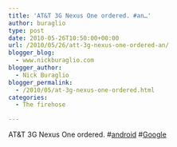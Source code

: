 ```yaml
---
title: 'AT&T 3G Nexus One ordered. #an…'
author: buraglio
type: post
date: 2010-05-26T10:50:00+00:00
url: /2010/05/26/att-3g-nexus-one-ordered-an/
blogger_blog:
  - www.nickburaglio.com
blogger_author:
  - Nick Buraglio
blogger_permalink:
  - /2010/05/at-3g-nexus-one-ordered.html
categories:
  - The firehose

---
```

AT&T 3G Nexus One ordered. #[android][1] #[Google][2]

 [1]: http://search.twitter.com/search?q=%23android
 [2]: http://search.twitter.com/search?q=%23Google